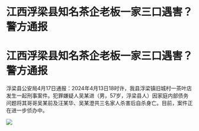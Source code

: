 # 江西浮梁县知名茶企老板一家三口遇害？警方通报

# 江西浮梁县知名茶企老板一家三口遇害？警方通报

浮梁县公安局4月17日通报：2024年4月13日18时许，我县浮梁镇旧城村一茶叶店发生一起刑事案件。犯罪嫌疑人吴某进（男，57岁，浮梁县人）因家庭内部债务问题将其哥哥吴某前及汪某华、吴某澄共三名家人杀害后自杀身亡。目前，案件正在进一步侦办中。

![](https://inews.gtimg.com/om_bt/OJJSzg20r4WI64zZXG3R3jznpZoGB3u2uLsMRPiaip1_4AA/1000)

